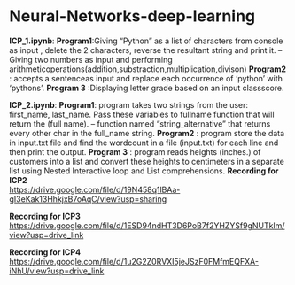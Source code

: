 # Neural-Networks-deep-learning
**ICP_1.ipynb**:
     **Program1**:Giving “Python” as a list of characters from console as input , delete the 2 characters, reverse the
                  resultant string and print it.
                  – Giving two numbers as input and performing arithmeticoperations(addition,substraction,multiplication,divison)
    **Program2** : accepts a sentenceas input  and replace each occurrence of ‘python’ with ‘pythons’.
    **Program 3** :Displaying letter grade based on an input classscore.

**ICP_2.ipynb**:
     **Program1**: program takes two strings from the user: first_name, last_name. Pass these variables to
                    fullname function that will return the (full name).
                  –  function named “string_alternative” that returns every other char in the full_name string.
    **Program2** : program store the data in input.txt file and find the wordcount in a file (input.txt) for each line and then 
                    print the output.
    **Program 3** : program reads heights (inches.) of customers into a list and convert these heights to centimeters in a 
                    separate list using Nested Interactive loop and List comprehensions.
**Recording for ICP2**  
https://drive.google.com/file/d/19N458q1lBAa-gI3eKak13HhkjxB7oAqC/view?usp=sharing

**Recording for ICP3**
https://drive.google.com/file/d/1ESD94ndHT3D6PoB7f2YHZYSf9gNUTklm/view?usp=drive_link

**Recording for ICP4**
https://drive.google.com/file/d/1u2G2Z0RVXI5jeJSzF0FMfmEQFXA-iNhU/view?usp=drive_link




